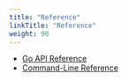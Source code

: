 ```yaml
---
title: "Reference"
linkTitle: "Reference"
weight: 90
---
```


* [Go API Reference](go-api/)
* [Command-Line Reference](command-line/)
